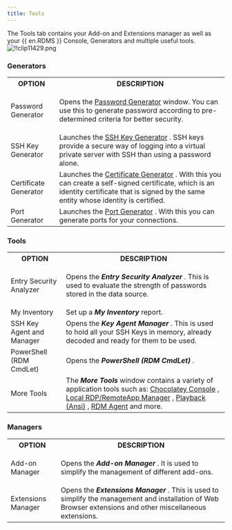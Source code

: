 ```yaml
---
title: Tools
---
```

The Tools tab contains your Add-on and Extensions manager as well as your {{ en.RDMS }} Console, Generators and multiple useful tools.  
![!!clip11429.png](/img/en/rdm/windows/clip11429.png) 

### Generators 

<table>
	<tr>
		<th>
OPTION 
		</th>
		<th>
DESCRIPTION 
		</th>
	</tr>
	<tr>
		<td>
Password Generator 
		</td>
		<td>

Opens the [Password Generator](/rdm/windows/commands/tools/generators/password/) window. You can use this to generate password according to pre-determined criteria for better security. 
		</td>
	</tr>
	<tr>
		<td>
SSH Key Generator 
		</td>
		<td>
Launches the [SSH Key Generator](/rdm/windows/commands/tools/generators/ssh-key/) . SSH keys provide a secure way of logging into a virtual private server with SSH than using a password alone. 
		</td>
	</tr>
	<tr>
		<td>
Certificate Generator 
		</td>
		<td>
Launches the [Certificate Generator](/rdm/windows/commands/tools/generators/certificate/) . With this you can create a self-signed certificate, which is an identity certificate that is signed by the same entity whose identity is certified. 
		</td>
	</tr>
	<tr>
		<td>
Port Generator 
		</td>
		<td>
Launches the [Port Generator](/rdm/windows/commands/tools/generators/port/) . With this you can generate ports for your connections. 
		</td>
	</tr>
</table>

### Tools 

<table>
	<tr>
		<th>
OPTION 
		</th>
		<th>
DESCRIPTION 
		</th>
	</tr>
	<tr>
		<td>
Entry Security Analyzer 
		</td>
		<td>

Opens the ***Entry Security Analyzer*** . This is used to evaluate the strength of passwords stored in the data source. 
		</td>
	</tr>
	<tr>
		<td>
My Inventory 
		</td>
		<td>
Set up a ***My Inventory*** report. 
		</td>
	</tr>
	<tr>
		<td>
SSH Key Agent and Manager 
		</td>
		<td>
Opens the ***Key Agent Manager*** . This is used to hold all your SSH Keys in memory, already decoded and ready for them to be used. 
		</td>
	</tr>
	<tr>
		<td>
PowerShell (RDM CmdLet) 
		</td>
		<td>
Opens the ***PowerShell (RDM CmdLet)*** . 
		</td>
	</tr>
	<tr>
		<td>
More Tools 
		</td>
		<td>
The ***More Tools*** window contains a variety of application tools such as: [Chocolatey Console](/rdm/windows/commands/tools/tools/more-tools/chocolatey-console/) , [Local RDP/RemoteApp Manager](/rdm/windows/commands/tools/tools/more-tools/local-rdp-remoteapp-manager/) , [Playback (Ansi)](/rdm/windows/commands/tools/tools/more-tools/terminal-playback/) , [RDM Agent](/rdm/windows/commands/tools/tools/more-tools/rdm-agent/) and more. 
		</td>
	</tr>
</table>

### Managers 

<table>
	<tr>
		<th>
OPTION 
		</th>
		<th>
DESCRIPTION 
		</th>
	</tr>
	<tr>
		<td>
Add-on Manager 
		</td>
		<td>

Opens the ***Add-on Manager*** . It is used to simplify the management of different add-ons. 
		</td>
	</tr>
	<tr>
		<td>
Extensions Manager 
		</td>
		<td>
Opens the ***Extensions Manager*** . This is used to simplify the management and installation of Web Browser extensions and other miscellaneous extensions. 
		</td>
	</tr>
</table>



